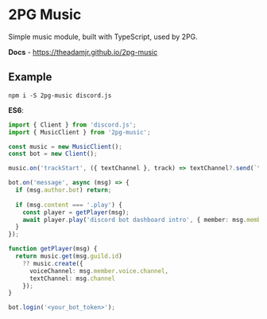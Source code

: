 # 2PG Music
Simple music module, built with TypeScript, used by 2PG.

**Docs** - https://theadamjr.github.io/2pg-music

## Example
`npm i -S 2pg-music discord.js`

**ES6**:
```ts
import { Client } from 'discord.js';
import { MusicClient } from '2pg-music';

const music = new MusicClient();
const bot = new Client();

music.on('trackStart', ({ textChannel }, track) => textChannel?.send(`\`${track.title}\` - **${track.requestor}** started.`));

bot.on('message', async (msg) => {
  if (msg.author.bot) return;
  
  if (msg.content === '.play') {
    const player = getPlayer(msg);
    await player.play('discord bot dashboard intro', { member: msg.member });
  }
});

function getPlayer(msg) {
  return music.get(msg.guild.id)
    ?? music.create({
      voiceChannel: msg.member.voice.channel,
      textChannel: msg.channel
    });
}

bot.login('<your_bot_token>');
```